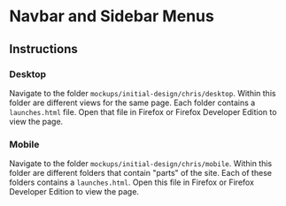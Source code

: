 # Navbar and Sidebar Menus

## Instructions

### Desktop
Navigate to the folder `mockups/initial-design/chris/desktop`. Within this folder are different views for the same page. Each folder contains a `launches.html` file. Open that file in Firefox or Firefox Developer Edition to view the page.

### Mobile
Navigate to the folder `mockups/initial-design/chris/mobile`. Within this folder are different folders that contain "parts" of the site. Each of these folders contains a `launches.html`. Open this file in Firefox or Firefox Developer Edition to view the page.